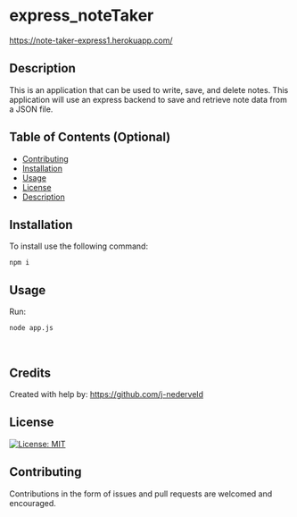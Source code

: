 # express_noteTaker

https://note-taker-express1.herokuapp.com/

## Description 


This is an application that can be used to write, save, and delete notes. This application will use an express backend to save and retrieve note data from a JSON file. 



## Table of Contents (Optional)


* [Contributing](#contributing)
* [Installation](#installation)
* [Usage](#usage)
* [License](#license)
* [Description](#description)


## Installation


To install use the following command:<br>
<pre><code>npm i</pre></code>

## Usage 

Run: <pre><code>node app.js</pre></code><br>


## Credits

Created with help by: https://github.com/j-nederveld


## License

[![License: MIT](https://img.shields.io/badge/License-MIT-yellow.svg)](https://opensource.org/licenses/MIT)


## Contributing

Contributions in the form of issues and pull requests are welcomed and encouraged.


